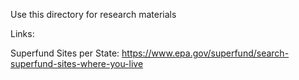 Use this directory for research materials

Links:

Superfund Sites per State:
https://www.epa.gov/superfund/search-superfund-sites-where-you-live
